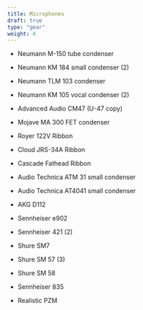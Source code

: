 ```yaml
---
title: Microphones
draft: true
type: "gear"
weight: 4
---
```


- Neumann M-150 tube condenser

- Neumann KM 184 small condenser (2)

- Neumann TLM 103 condenser

- Neumann KM 105 vocal condenser (2)

- Advanced Audio CM47 (U-47 copy)

- Mojave MA 300 FET condenser

- Royer 122V Ribbon

- Cloud JRS-34A Ribbon

- Cascade Fathead Ribbon

- Audio Technica ATM 31 small condenser

- Audio Technica AT4041 small condenser

- AKG D112

- Sennheiser e902

- Sennheiser 421 (2)

- Shure SM7

- Shure SM 57 (3)

- Shure SM 58

- Sennheiser 835

- Realistic PZM